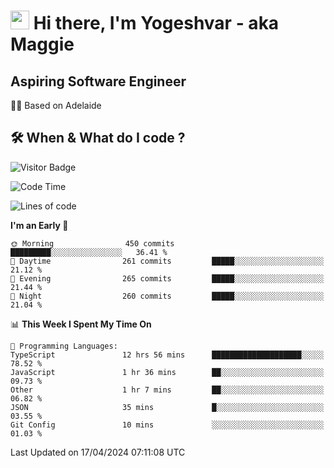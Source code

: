 <h1><img src="https://emojis.slackmojis.com/emojis/images/1531849430/4246/blob-sunglasses.gif?1531849430" width="30"/> Hi there, I'm Yogeshvar - aka Maggie</h1>

## Aspiring Software Engineer
🏂🏻  Based on Adelaide 

## 🛠 When & What do I code ?  

![Visitor Badge](https://visitor-badge.feriirawann.repl.co?username=yogeshvar&repo=yogeshvar&label=Visitors&style=plastic&color=%23457BFF&contentType=svg)

<!--START_SECTION:waka-->
![Code Time](http://img.shields.io/badge/Code%20Time-2%2C869%20hrs%2052%20mins-blue)

![Lines of code](https://img.shields.io/badge/From%20Hello%20World%20I%27ve%20Written-4.2%20million%20lines%20of%20code-blue)

**I'm an Early 🐤** 

```text
🌞 Morning                450 commits         █████████░░░░░░░░░░░░░░░░   36.41 % 
🌆 Daytime                261 commits         █████░░░░░░░░░░░░░░░░░░░░   21.12 % 
🌃 Evening                265 commits         █████░░░░░░░░░░░░░░░░░░░░   21.44 % 
🌙 Night                  260 commits         █████░░░░░░░░░░░░░░░░░░░░   21.04 % 
```


📊 **This Week I Spent My Time On** 

```text
💬 Programming Languages: 
TypeScript               12 hrs 56 mins      ████████████████████░░░░░   78.52 % 
JavaScript               1 hr 36 mins        ██░░░░░░░░░░░░░░░░░░░░░░░   09.73 % 
Other                    1 hr 7 mins         ██░░░░░░░░░░░░░░░░░░░░░░░   06.82 % 
JSON                     35 mins             █░░░░░░░░░░░░░░░░░░░░░░░░   03.55 % 
Git Config               10 mins             ░░░░░░░░░░░░░░░░░░░░░░░░░   01.03 % 
```


 Last Updated on 17/04/2024 07:11:08 UTC
<!--END_SECTION:waka-->
